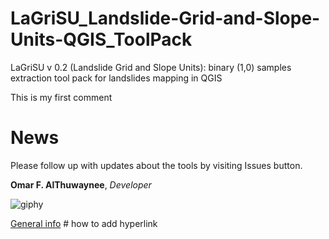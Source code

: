 # LaGriSU_Landslide-Grid-and-Slope-Units-QGIS_ToolPack

LaGriSU v 0.2 (Landslide Grid and Slope Units): binary (1,0) samples extraction tool pack for landslides mapping in QGIS

This is my first comment

# News

Please follow up with updates about the tools by visiting Issues button.

**Omar F. AlThuwaynee**, *Developer* 






![giphy](https://user-images.githubusercontent.com/8848123/102011094-31ae0480-3d53-11eb-9d62-a7363447280d.gif)










[General info](https://www.researchgate.net/profile/Omar_Althuwaynee3) # how to add hyperlink
